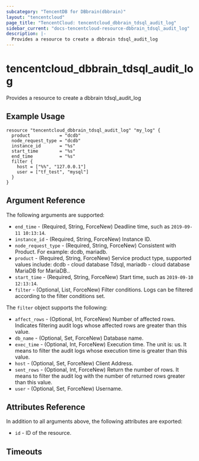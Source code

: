 ```yaml
---
subcategory: "TencentDB for DBbrain(dbbrain)"
layout: "tencentcloud"
page_title: "TencentCloud: tencentcloud_dbbrain_tdsql_audit_log"
sidebar_current: "docs-tencentcloud-resource-dbbrain_tdsql_audit_log"
description: |-
  Provides a resource to create a dbbrain tdsql_audit_log
---
```


# tencentcloud_dbbrain_tdsql_audit_log

Provides a resource to create a dbbrain tdsql_audit_log

## Example Usage

```hcl
resource "tencentcloud_dbbrain_tdsql_audit_log" "my_log" {
  product           = "dcdb"
  node_request_type = "dcdb"
  instance_id       = "%s"
  start_time        = "%s"
  end_time          = "%s"
  filter {
    host = ["%%", "127.0.0.1"]
    user = ["tf_test", "mysql"]
  }
}
```

## Argument Reference

The following arguments are supported:

* `end_time` - (Required, String, ForceNew) Deadline time, such as `2019-09-11 10:13:14`.
* `instance_id` - (Required, String, ForceNew) Instance ID.
* `node_request_type` - (Required, String, ForceNew) Consistent with Product. For example: dcdb, mariadb.
* `product` - (Required, String, ForceNew) Service product type, supported values include: dcdb - cloud database Tdsql, mariadb - cloud database MariaDB for MariaDB..
* `start_time` - (Required, String, ForceNew) Start time, such as `2019-09-10 12:13:14`.
* `filter` - (Optional, List, ForceNew) Filter conditions. Logs can be filtered according to the filter conditions set.

The `filter` object supports the following:

* `affect_rows` - (Optional, Int, ForceNew) Number of affected rows. Indicates filtering audit logs whose affected rows are greater than this value.
* `db_name` - (Optional, Set, ForceNew) Database name.
* `exec_time` - (Optional, Int, ForceNew) Execution time. The unit is: us. It means to filter the audit logs whose execution time is greater than this value.
* `host` - (Optional, Set, ForceNew) Client Address.
* `sent_rows` - (Optional, Int, ForceNew) Return the number of rows. It means to filter the audit log with the number of returned rows greater than this value.
* `user` - (Optional, Set, ForceNew) Username.

## Attributes Reference

In addition to all arguments above, the following attributes are exported:

* `id` - ID of the resource.



## Timeouts

<no value>


